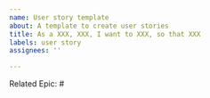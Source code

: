 ```yaml
---
name: User story template
about: A template to create user stories
title: As a XXX, XXX, I want to XXX, so that XXX
labels: user story
assignees: ''

---
```


Related Epic: #

